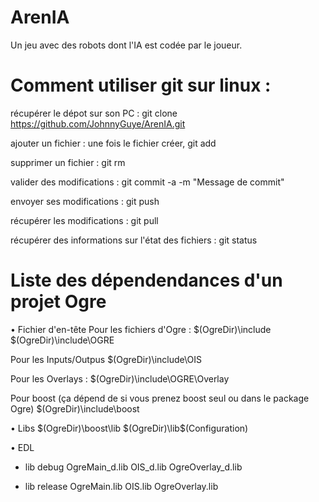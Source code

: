 # ArenIA
Un jeu avec des robots dont l'IA est codée par le joueur.


# Comment utiliser git sur linux :

récupérer le dépot sur son PC :
	git clone https://github.com/JohnnyGuye/ArenIA.git

ajouter un fichier :
une fois le fichier créer,
	git add <nomFichier>
	
supprimer un fichier :
	git rm <nomFichier>
	
valider des modifications :
	git commit -a -m "Message de commit"
	
envoyer ses modifications :
	git push
	
récupérer les modifications :
	git pull
	
récupérer des informations sur l'état des fichiers :
	git status
	
# Liste des dépendendances d'un projet Ogre

• Fichier d'en-tête
Pour les fichiers d'Ogre :
$(OgreDir)\include
$(OgreDir)\include\OGRE

Pour les Inputs/Outpus
$(OgreDir)\include\OIS

Pour les Overlays :
$(OgreDir)\include\OGRE\Overlay

Pour boost (ça dépend de si vous prenez boost seul ou dans le package Ogre)
$(OgreDir)\include\boost 

• Libs
$(OgreDir)\boost\lib
$(OgreDir)\lib\$(Configuration)

• EDL
- lib debug
OgreMain_d.lib
OIS_d.lib
OgreOverlay_d.lib

- lib release
OgreMain.lib
OIS.lib
OgreOverlay.lib

